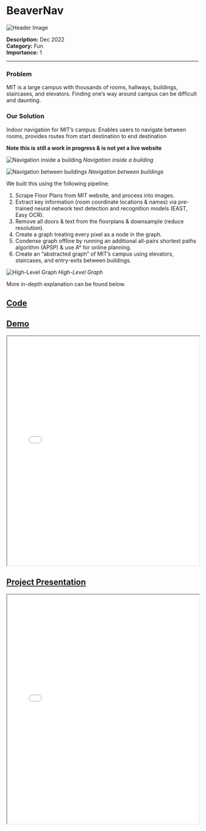 # BeaverNav

![Header Image](assets/beaver_nav/header.png)

**Description:** Dec 2022  
**Category:** Fun  
**Importance:** 1  

---

### Problem

MIT is a large campus with thousands of rooms, hallways, buildings, staircases, and elevators. Finding one’s way around campus can be difficult and daunting.

### Our Solution

Indoor navigation for MIT’s campus: Enables users to navigate between rooms, provides routes from start destination to end destination

**Note this is still a work in progress & is not yet a live website**

![Navigation inside a building](assets/beaver_nav/AIM%20Labs%20Demo%202-2.png)
*Navigation inside a building*

![Navigation between buildings](assets/beaver_nav/AIM%20Labs%20Demo%202.png)
*Navigation between buildings*

We built this using the following pipeline:

1. Scrape Floor Plans from MIT website, and process into images.
2. Extract key information (room coordinate locations & names) via pre-trained neural network text detection and recognition models (EAST, Easy OCR).
3. Remove all doors & text from the floorplans & downsample (reduce resolution).
4. Create a graph treating every pixel as a node in the graph.
5. Condense graph offline by running an additional all-pairs shortest paths algorithm (APSP) & use A* for online planning.
6. Create an “abstracted graph” of MIT’s campus using elevators, staircases, and entry-exits between buildings.

![High-Level Graph](assets/beaver_nav/AIM%20Labs%20Demo%202-3.png)
*High-Level Graph*

More in-depth explanation can be found below.

## [**Code**](https://github.com/kw7243/BeaverNav)

## [**Demo**](assets/beaver_nav/demo_vid.mov)

<div>
<iframe src="assets/beaver_nav/demo_vid.mov" width="100%" height="600px"></iframe>
</div>

## [**Project Presentation**](assets/beaver_nav/AIM%20Labs%20Demo%202.pdf)

<div>
<iframe src="assets/beaver_nav/AIM%20Labs%20Demo%202.pdf" width="100%" height="600px"></iframe>
</div>
